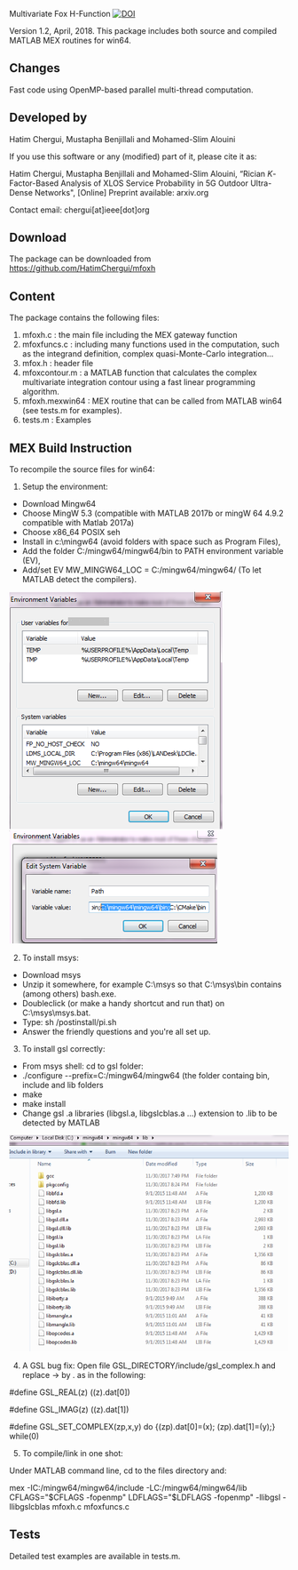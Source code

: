 Multivariate Fox H-Function [![DOI](https://zenodo.org/badge/DOI/10.5281/zenodo.1217925.svg)](https://doi.org/10.5281/zenodo.1217925)

Version 1.2, April, 2018. 
This package includes both source and compiled MATLAB MEX routines for win64.

Changes
-------
Fast code using OpenMP-based parallel multi-thread computation.

Developed by
-------------

Hatim Chergui, Mustapha Benjillali and Mohamed-Slim Alouini

If you use this software or any (modified) part of it, please cite it as:

Hatim Chergui, Mustapha Benjillali and Mohamed-Slim Alouini, “Rician $K$-Factor-Based Analysis of XLOS Service Probability in 5G Outdoor Ultra-Dense Networks", [Online] Preprint available: arxiv.org

Contact email: chergui[at]ieee[dot]org

Download
--------

The package can be downloaded from https://github.com/HatimChergui/mfoxh

Content
-------

The package contains the following files:

1. mfoxh.c        : the main file including the MEX gateway function
2. mfoxfuncs.c    : including many functions used in the computation, such as the integrand definition, complex quasi-Monte-Carlo integration...
3. mfox.h         : header file
4. mfoxcontour.m  : a MATLAB function that calculates the complex multivariate integration contour using a fast linear programming algorithm.
5. mfoxh.mexwin64 : MEX routine that can be called from MATLAB win64 (see tests.m for examples).
6. tests.m        : Examples

MEX Build Instruction
---------------------

To recompile the source files for win64:
1. Setup the environment:
- Download Mingw64
- Choose MingW 5.3 (compatible with MATLAB 2017b or mingW 64 4.9.2 compatible with Matlab 2017a)
- Choose x86_64 POSIX seh
- Install in c:\mingw64 (avoid folders with space such as Program Files),
- Add the folder C:/mingw64/mingw64/bin to PATH environment variable (EV),
- Add/set EV MW_MINGW64_LOC = C:/mingw64/mingw64/ (To let MATLAB detect the compilers).
 
 ![Screenshot](ENV.png) ![Screenshot](PATH.png)
 
2. To install msys: 
- Download msys
- Unzip it somewhere, for example C:\msys so that C:\msys\bin contains (among others) bash.exe.
- Doubleclick (or make a handy shortcut and run that) on C:\msys\msys.bat.
- Type: sh /postinstall/pi.sh
- Answer the friendly questions and you're all set up.

3. To install gsl correctly:
- From msys shell: cd to gsl folder:
- ./configure --prefix=C:/mingw64/mingw64 (the folder containg bin, include and lib folders
- make
- make install
- Change gsl .a libraries (libgsl.a, libgslcblas.a ...) extension to .lib to be detected by MATLAB

![Screenshot](LIB.png)

4. A GSL bug fix: 
Open file GSL_DIRECTORY/include/gsl_complex.h and replace -> by . as in the following:

#define GSL_REAL(z) ((z).dat[0])

#define GSL_IMAG(z) ((z).dat[1])

#define GSL_SET_COMPLEX(zp,x,y) do {(zp).dat[0]=(x); (zp).dat[1]=(y);} while(0)

5. To compile/link in one shot:

Under MATLAB command line, cd to the files directory and:
   
mex -IC:/mingw64/mingw64/include -LC:/mingw64/mingw64/lib CFLAGS="$CFLAGS -fopenmp" LDFLAGS="$LDFLAGS -fopenmp" -llibgsl -llibgslcblas mfoxh.c mfoxfuncs.c            

Tests
-----

Detailed test examples are available in tests.m.

